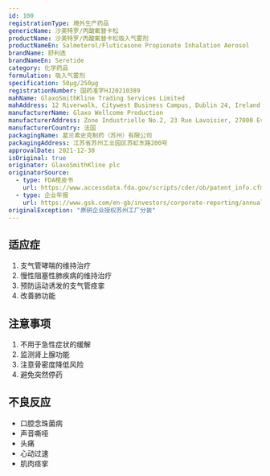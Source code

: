 ```yaml
---
id: 100
registrationType: 境外生产药品
genericName: 沙美特罗/丙酸氟替卡松
productName: 沙美特罗/丙酸氟替卡松吸入气雾剂
productNameEn: Salmeterol/Fluticasone Propionate Inhalation Aerosol
brandName: 舒利迭
brandNameEn: Seretide
category: 化学药品
formulation: 吸入气雾剂
specification: 50μg/250μg
registrationNumber: 国药准字HJ20210389
mahName: GlaxoSmithKline Trading Services Limited
mahAddress: 12 Riverwalk, Citywest Business Campus, Dublin 24, Ireland
manufacturerName: Glaxo Wellcome Production
manufacturerAddress: Zone Industrielle No.2, 23 Rue Lavoisier, 27000 Evreux, France
manufacturerCountry: 法国
packagingName: 葛兰素史克制药（苏州）有限公司
packagingAddress: 江苏省苏州工业园区苏虹东路200号
approvalDate: 2021-12-30
isOriginal: true
originator: GlaxoSmithKline plc
originatorSource:
  - type: FDA橙皮书
    url: https://www.accessdata.fda.gov/scripts/cder/ob/patent_info.cfm?Product_No=001&Appl_No=021254
  - type: 企业年报
    url: https://www.gsk.com/en-gb/investors/corporate-reporting/annual-report/
originalException: "原研企业授权苏州工厂分装"
---
```


## 适应症

1. 支气管哮喘的维持治疗
2. 慢性阻塞性肺疾病的维持治疗
3. 预防运动诱发的支气管痉挛
4. 改善肺功能

## 注意事项

1. 不用于急性症状的缓解
2. 监测肾上腺功能
3. 注意骨密度降低风险
4. 避免突然停药

## 不良反应

- 口腔念珠菌病
- 声音嘶哑
- 头痛
- 心动过速
- 肌肉痉挛 